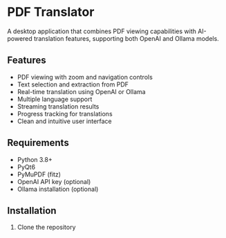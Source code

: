 # PDF Translator

A desktop application that combines PDF viewing capabilities with AI-powered translation features, supporting both OpenAI and Ollama models.

## Features

- PDF viewing with zoom and navigation controls
- Text selection and extraction from PDF
- Real-time translation using OpenAI or Ollama
- Multiple language support
- Streaming translation results
- Progress tracking for translations
- Clean and intuitive user interface

## Requirements

- Python 3.8+
- PyQt6
- PyMuPDF (fitz)
- OpenAI API key (optional)
- Ollama installation (optional)

## Installation

1. Clone the repository